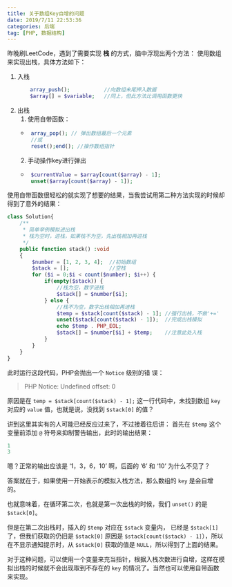 ```yaml
---
title: 关于数组Key自增的问题
date: 2019/7/11 22:53:36
categories: 后端
tag: [PHP, 数据结构]
---
```


昨晚刷LeetCode，遇到了需要实现 **栈** 的方式，脑中浮现出两个方法：
使用数组来实现出栈，具体方法如下：
 1. 入栈
    ```PHP
        array_push();           //向数组末尾押入数据
        $array[] = $variable;   //同上，但此方法比调用函数更快
    ```
 2. 出栈
    1. 使用自带函数：
    *  ```PHP
        array_pop(); // 弹出数组最后一个元素
        //或
        reset();end(); //操作数组指针
        ```
    2. 手动操作key进行弹出
    *  ```PHP
        $currentValue = $array[count($array) - 1];
        unset($array[count($array) - 1]);
        ```

使用自带函数很轻松的就实现了想要的结果，当我尝试用第二种方法实现的时候却得到了意外的结果：
```PHP
class Solution{
    /**
     * 简单举例模拟进出栈
     * 栈为空时，进栈，如果栈不为空，先出栈相加再进栈
     */
    public function stack() :void
    {
        $number = [1, 2, 3, 4];  //初始数组
        $stack = [];             //空栈
        for ($i = 0;$i < count($number); $i++) {
            if(empty($stack)) {
                //栈为空，数字进栈
                $stack[] = $number[$i];
            } else {
                //栈不为空，数字出栈相加再进栈
                $temp = $stack[count($stack) - 1]; //强行出栈，不做'+='
                unset($stack[count($stack) - 1]);  //完成出栈模拟
                echo $temp . PHP_EOL;
                $stack[] = $number[$i] + $temp;    //注意此处入栈
            }
        }
    }
}
```
此时运行这段代码，PHP会抛出一个 `Notice` 级别的错
误：
> PHP Notice: Undefined offset: 0 

原因是在 `temp = $stack[count($stack) - 1];` 这一行代码中，未找到数组 `key` 对应的 `value` 值，也就是说，没找到 `$stack[0]` 的值？

讲到这里其实有的人可能已经反应过来了，不过接着往后讲：
首先在 `$temp` 这个变量前添加 `@` 符号来抑制警告输出，此时的输出结果：
```PHP
1
3
```

嗯？正常的输出应该是 ‘1，3，6，10’ 啊，后面的 ‘6’ 和 ‘10’ 为什么不见了？

答案就在于，如果使用一开始表示的模拟入栈方法，那么数组的 `key` 是会自增的。

也就意味着，在循环第二次，也就是第一次出栈的时候，我们 `unset()` 的是 `$stack[0]`。

但是在第二次出栈时，插入的 `$temp` 对应在 `$stack` 变量内， 已经是 `$stack[1]` 了，但我们获取的仍旧是 `$stack[0]` 原因是 `$stack[count($stack) - 1]`），所以在不显示通知提示时，从 `$stack[0]` 获取的值是 `NULL`，所以得到了上面的结果。

对于这种问题，可以使用一个变量来充当指针，根据入栈次数进行自增，这样在模拟出栈的时候就不会出现取到不存在的 `key` 的情况了。当然也可以使用自带函数来实现。

